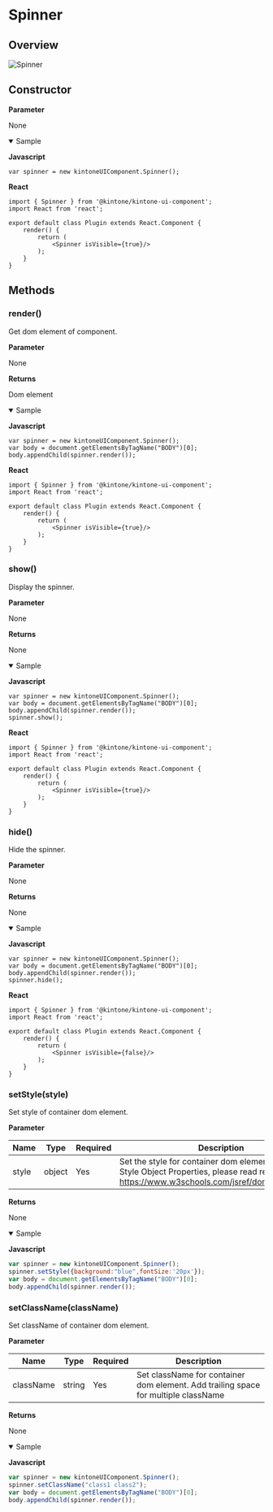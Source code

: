# Spinner

## Overview
![Spinner](../img/spinner.PNG)

## Constructor

**Parameter**

None

<details class="tab-container" open>
<Summary>Sample</Summary>

**Javascript**
```
var spinner = new kintoneUIComponent.Spinner();
```
**React**
```
import { Spinner } from '@kintone/kintone-ui-component';
import React from 'react';
   
export default class Plugin extends React.Component {
    render() {
        return (
            <Spinner isVisible={true}/>
        );
    }
}

```
</details>

## Methods
### render()
Get dom element of component.

**Parameter**

None

**Returns**

Dom element

<details class="tab-container" open>
<Summary>Sample</Summary>

**Javascript**
```
var spinner = new kintoneUIComponent.Spinner();
var body = document.getElementsByTagName("BODY")[0];
body.appendChild(spinner.render());
```
**React**
```
import { Spinner } from '@kintone/kintone-ui-component';
import React from 'react';
   
export default class Plugin extends React.Component {
    render() {
        return (
            <Spinner isVisible={true}/>
        );
    }
}
```
</details>

### show()
Display the spinner.

**Parameter**

None

**Returns**

None

<details class="tab-container" open>
<Summary>Sample</Summary>

**Javascript**
```
var spinner = new kintoneUIComponent.Spinner();
var body = document.getElementsByTagName("BODY")[0];
body.appendChild(spinner.render());
spinner.show();
```
**React**
```
import { Spinner } from '@kintone/kintone-ui-component';
import React from 'react';
   
export default class Plugin extends React.Component {
    render() {
        return (
            <Spinner isVisible={true}/>
        );
    }
}

```
</details>

### hide()
Hide the spinner.

**Parameter**

None

**Returns**

None

<details class="tab-container" open>
<Summary>Sample</Summary>

**Javascript**
```
var spinner = new kintoneUIComponent.Spinner();
var body = document.getElementsByTagName("BODY")[0];
body.appendChild(spinner.render());
spinner.hide();
```
**React**
```
import { Spinner } from '@kintone/kintone-ui-component';
import React from 'react';
   
export default class Plugin extends React.Component {
    render() {
        return (
            <Spinner isVisible={false}/>
        );
    }
}

```
</details>

### setStyle(style)
Set style of container dom element.

**Parameter**

| Name| Type| Required| Description |
| --- | --- | --- | --- |
|style|object|Yes|Set the style for container dom element. For Key of Style Object Properties, please read references: https://www.w3schools.com/jsref/dom_obj_style.asp |

**Returns**

None

<details class="tab-container" open>
<Summary>Sample</Summary>

**Javascript**
```javascript
var spinner = new kintoneUIComponent.Spinner();
spinner.setStyle({background:"blue",fontSize:'20px'});
var body = document.getElementsByTagName("BODY")[0];
body.appendChild(spinner.render());
```

</details>


### setClassName(className)
Set className of container dom element.

**Parameter**

| Name| Type| Required| Description |
| --- | --- | --- | --- |
|className|string|Yes|Set className for container dom element. Add trailing space for multiple className|

**Returns**

None

<details class="tab-container" open>
<Summary>Sample</Summary>

**Javascript**
```javascript
var spinner = new kintoneUIComponent.Spinner();
spinner.setClassName("class1 class2");
var body = document.getElementsByTagName("BODY")[0];
body.appendChild(spinner.render());
```

</details>